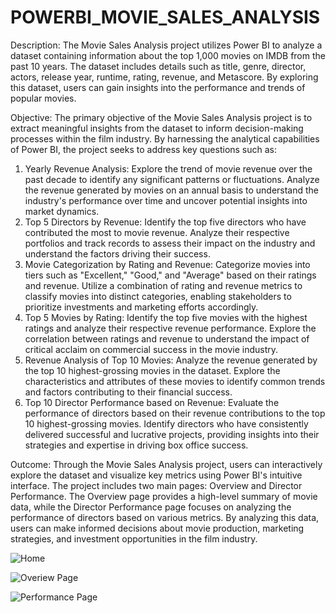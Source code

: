 # POWERBI_MOVIE_SALES_ANALYSIS


Description:
The Movie Sales Analysis project utilizes Power BI to analyze a dataset containing information about the top 1,000 movies on IMDB from the past 10 years. The dataset includes details such as title, genre, director, actors, release year, runtime, rating, revenue, and Metascore. By exploring this dataset, users can gain insights into the performance and trends of popular movies.

Objective:
The primary objective of the Movie Sales Analysis project is to extract meaningful insights from the dataset to inform decision-making processes within the film industry. By harnessing the analytical capabilities of Power BI, the project seeks to address key questions such as:

1. Yearly Revenue Analysis: Explore the trend of movie revenue over the past decade to identify any significant patterns or fluctuations. Analyze the revenue generated by movies on an annual basis to understand the industry's performance over time and uncover potential insights into market dynamics.
2. Top 5 Directors by Revenue: Identify the top five directors who have contributed the most to movie revenue. Analyze their respective portfolios and track records to assess their impact on the industry and understand the factors driving their success.
3. Movie Categorization by Rating and Revenue: Categorize movies into tiers such as "Excellent," "Good," and "Average" based on their ratings and revenue. Utilize a combination of rating and revenue metrics to classify movies into distinct categories, enabling stakeholders to prioritize investments and marketing efforts accordingly.
4. Top 5 Movies by Rating: Identify the top five movies with the highest ratings and analyze their respective revenue performance. Explore the correlation between ratings and revenue to understand the impact of critical acclaim on commercial success in the movie industry.
5. Revenue Analysis of Top 10 Movies: Analyze the revenue generated by the top 10 highest-grossing movies in the dataset. Explore the characteristics and attributes of these movies to identify common trends and factors contributing to their financial success.
6. Top 10 Director Performance based on Revenue: Evaluate the performance of directors based on their revenue contributions to the top 10 highest-grossing movies. Identify directors who have consistently delivered successful and lucrative projects, providing insights into their strategies and expertise in driving box office success.

Outcome:
Through the Movie Sales Analysis project, users can interactively explore the dataset and visualize key metrics using Power BI's intuitive interface. The project includes two main pages: Overview and Director Performance. The Overview page provides a high-level summary of movie data, while the Director Performance page focuses on analyzing the performance of directors based on various metrics. By analyzing this data, users can make informed decisions about movie production, marketing strategies, and investment opportunities in the film industry.

![Home](https://github.com/Jayram999/POWERBI_MOVIE_SALES_ANALYSIS/assets/34366228/cf864205-108f-4f50-8479-21a477f491e8)


![Overiew Page ](https://github.com/Jayram999/POWERBI_MOVIE_SALES_ANALYSIS/assets/34366228/4aae1f80-6b77-484c-a09e-519159494145)


![Performance Page](https://github.com/Jayram999/POWERBI_MOVIE_SALES_ANALYSIS/assets/34366228/2a6652d9-e830-4a00-986d-078d862b0dfa)


